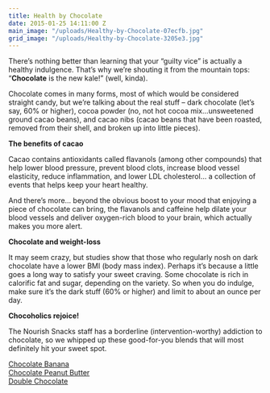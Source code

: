 ```yaml
---
title: Health by Chocolate
date: 2015-01-25 14:11:00 Z
main_image: "/uploads/Healthy-by-Chocolate-07ecfb.jpg"
grid_image: "/uploads/Healthy-by-Chocolate-3205e3.jpg"
---
```


There’s nothing better than learning that your “guilty vice” is actually a healthy indulgence. That’s why we’re shouting it from the mountain tops: “**Chocolate** is the new kale!” (well, kinda).

Chocolate comes in many forms, most of which would be considered straight candy, but we’re talking about the real stuff – dark chocolate (let’s say, 60% or higher), cocoa powder (no, not hot cocoa mix…unsweetened ground cacao beans), and cacao nibs (cacao beans that have been roasted, removed from their shell, and broken up into little pieces).

**The benefits of cacao**

Cacao contains antioxidants called flavanols (among other compounds) that help lower blood pressure, prevent blood clots, increase blood vessel elasticity, reduce inflammation, and lower LDL cholesterol… a collection of events that helps keep your heart healthy.

And there’s more… beyond the obvious boost to your mood that enjoying a piece of chocolate can bring, the flavanols and caffeine help dilate your blood vessels and deliver oxygen-rich blood to your brain, which actually makes you more alert.

**Chocolate and weight-loss**

It may seem crazy, but studies show that those who regularly nosh on dark chocolate have a lower BMI (body mass index). Perhaps it’s because a little goes a long way to satisfy your sweet craving. Some chocolate is rich in calorific fat and sugar, depending on the variety. So when you do indulge, make sure it’s the dark stuff (60% or higher) and limit to about an ounce per day.

**Chocoholics rejoice!** 

The Nourish Snacks staff has a borderline (intervention-worthy) addiction to chocolate, so we whipped up these good-for-you blends that will most definitely hit your sweet spot.

[Chocolate Banana](/snacks/chocolate-banana/)  
[Chocolate Peanut Butter](/snacks/chocolate-peanut-butter/)  
[Double Chocolate](/snacks/double-chocolate/)


